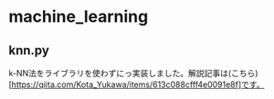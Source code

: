 # machine_learning
## knn.py
k-NN法をライブラリを使わずにっ実装しました。解説記事は(こちら)[https://qiita.com/Kota_Yukawa/items/613c088cfff4e0091e8f]です。
